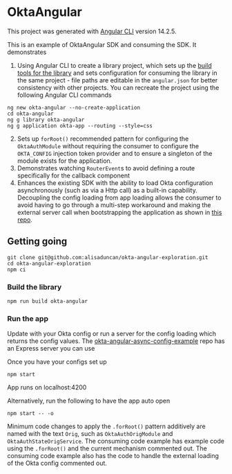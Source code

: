# OktaAngular

This project was generated with [Angular CLI](https://github.com/angular/angular-cli) version 14.2.5.

This is an example of OktaAngular SDK and consuming the SDK. It demonstrates
1. Using Angular CLI to create a library project, which sets up the [build tools for the library](https://angular.io/guide/creating-libraries) and sets configuration for consuming the library in the same project - file paths are editable in the `angular.json` for better consistency with other projects.
You can recreate the project using the following Angular CLI commands
```
ng new okta-angular --no-create-application
cd okta-angular
ng g library okta-angular
ng g application okta-app --routing --style=css
```
2. Sets up `forRoot()` recommended pattern for configuring the `OktaAuthModule` without requiring the consumer to configure the `OKTA_CONFIG` injection token provider and to ensure a singleton of the module exists for the application. 
3. Demonstrates watching `RouterEvent`s to avoid defining a route specifically for the callback component
4. Enhances the existing SDK with the ability to load Okta configuration asynchronously (such as via a Http call) as a built-in capability. Decoupling the config loading from app loading allows the consumer to avoid having to go through a multi-step workaround and making the external server call when bootstrapping the application as shown in [this repo](https://github.com/oktadev/okta-angular-async-load-example).

## Getting going

```
git clone git@github.com:alisaduncan/okta-angular-exploration.git
cd okta-angular-exploration
npm ci
```

### Build the library 

```
npm run build okta-angular
```

### Run the app
Update with your Okta config or run a server for the config loading which returns the config values.
The [okta-angular-async-config-example](https://github.com/oktadev/okta-angular-async-load-example) repo has an Express server you can use

Once you have your configs set up

```
npm start
```
App runs on localhost:4200

Alternatively, run the following to have the app auto open

```
npm start -- -o
```

Minimum code changes to apply the `.forRoot()` pattern additively are named with the text `Orig`, such as `OktaAuthOrigModule` and `OktaAuthStateOrigService`. The consuming code example has example code using the `.forRoot()` and the current mechanism commented out. The consuming code example also has the code to handle the external loading of the Okta config commented out.
